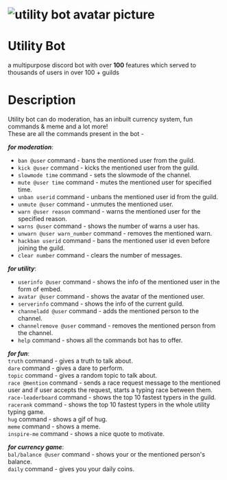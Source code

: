 # ![utility bot avatar picture](https://cdn.discordapp.com/avatars/824626723878207499/1ad07c8a23c461ffbcea07542472d411.webp?size=160)   
# Utility Bot  
a multipurpose discord bot with over **100** features which served to thousands of users in over 100 + guilds  
# Description  
Utility bot can do moderation, has an inbuilt currency system, fun commands & meme and a lot more!  
These are all the commands present in the bot -  
  
***for moderation***:  
* ```ban @user``` command - bans the mentioned user from the guild.
* ```kick @user``` command - kicks the mentioned user from the guild.  
* ```slowmode time``` command - sets the slowmode of the channel.  
* ```mute @user time``` command - mutes the mentioned user for specified time.  
* ```unban userid``` command - unbans the mentioned user id from the guild.   
* ```unmute @user``` command - unmutes the mentioned user.  
* ```warn @user reason``` command - warns the mentioned user for the specified reason.  
* ```warns @user``` command - shows the number of warns a user has.  
* ```unwarn @user warn_number``` command - removes the mentioned warn.  
* ```hackban userid``` command - bans the mentioned user id even before joining the guild.  
* ```clear number``` command - clears the number of messages.  
  
***for utility***:  
* ```userinfo @user``` command - shows the info of the mentioned user in the form of embed.  
* ```avatar @user``` command - shows the avatar of the mentioned user.  
* ```serverinfo``` command - shows the info of the current guild.  
* ```channeladd @user``` command - adds the mentioned person to the channel.  
* ```channelremove @user``` command - removes the mentioned person from the channel.  
* ```help``` command - shows all the commands bot has to offer.  

***for fun***:  
  ```truth``` command - gives a truth to talk about.  
  ```dare``` command - gives a dare to perform.  
  ```topic``` command - gives a random topic to talk about.  
  ```race @mention``` command - sends a race request message to the mentioned user and if user accepts the request, starts a typing race between them.  
  ```race-leaderboard``` command - shows the top 10 fastest typers in the guild.  
  ```racerank``` command - shows the top 10 fastest typers in the whole utility typing game.   
  ```hug``` command - shows a gif of hug.  
  ```meme``` command - shows a meme.  
  ```inspire-me``` command - shows a nice quote to motivate.  

***for currency game***:  
  ```bal/balance @user``` command - shows your or the mentioned person's balance.  
  ```daily``` command - gives you your daily coins.
